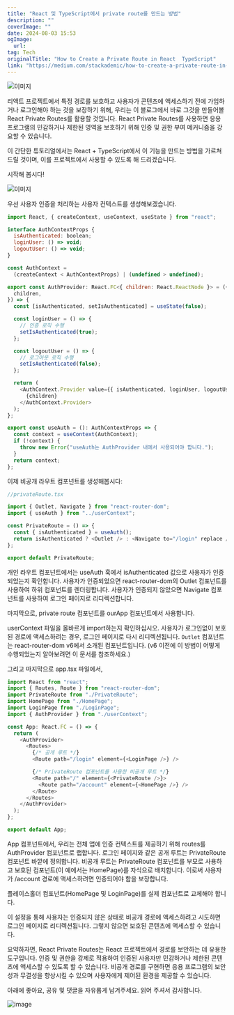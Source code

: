 ```yaml
---
title: "React 및 TypeScript에서 private route를 만드는 방법"
description: ""
coverImage: ""
date: 2024-08-03 15:53
ogImage: 
  url: 
tag: Tech
originalTitle: "How to Create a Private Route in React  TypeScript"
link: "https://medium.com/stackademic/how-to-create-a-private-route-in-react-typescript-d43e2b162d46"
---
```




![이미지](/assets/img/HowtoCreateaPrivateRouteinReactTypeScript_0.png)

리액트 프로젝트에서 특정 경로를 보호하고 사용자가 콘텐츠에 액세스하기 전에 가입하거나 로그인해야 하는 것을 보장하기 위해, 우리는 이 블로그에서 바로 그것을 만들어볼 React Private Routes를 활용할 것입니다. React Private Routes를 사용하면 응용 프로그램의 민감하거나 제한된 영역을 보호하기 위해 인증 및 권한 부여 메커니즘을 강요할 수 있습니다.

이 간단한 튜토리얼에서는 React + TypeScript에서 이 기능을 만드는 방법을 가르쳐 드릴 것이며, 이를 프로젝트에서 사용할 수 있도록 해 드리겠습니다.

시작해 봅시다!

<div class="content-ad"></div>

![이미지](https://miro.medium.com/v2/resize:fit:620/1*-YT_3SovqaKE7fKo5_8ehw.gif)

우선 사용자 인증을 처리하는 사용자 컨텍스트를 생성해보겠습니다.

```js
import React, { createContext, useContext, useState } from "react";

interface AuthContextProps {
  isAuthenticated: boolean;
  loginUser: () => void;
  logoutUser: () => void;
}

const AuthContext =
  (createContext < AuthContextProps) | (undefined > undefined);

export const AuthProvider: React.FC<{ children: React.ReactNode }> = ({
  children,
}) => {
  const [isAuthenticated, setIsAuthenticated] = useState(false);

  const loginUser = () => {
    // 인증 로직 수행
    setIsAuthenticated(true);
  };

  const logoutUser = () => {
    // 로그아웃 로직 수행
    setIsAuthenticated(false);
  };

  return (
    <AuthContext.Provider value={{ isAuthenticated, loginUser, logoutUser }}>
      {children}
    </AuthContext.Provider>
  );
};

export const useAuth = (): AuthContextProps => {
  const context = useContext(AuthContext);
  if (!context) {
    throw new Error("useAuth는 AuthProvider 내에서 사용되어야 합니다.");
  }
  return context;
};
```

이제 비공개 라우트 컴포넌트를 생성해봅시다:

<div class="content-ad"></div>

```js
//privateRoute.tsx

import { Outlet, Navigate } from "react-router-dom";
import { useAuth } from "../userContext";

const PrivateRoute = () => {
  const { isAuthenticated } = useAuth();
  return isAuthenticated ? <Outlet /> : <Navigate to="/login" replace />;
};

export default PrivateRoute;
```

개인 라우트 컴포넌트에서는 useAuth 훅에서 isAuthenticated 값으로 사용자가 인증되었는지 확인합니다. 사용자가 인증되었으면 react-router-dom의 Outlet 컴포넌트를 사용하여 하위 컴포넌트를 렌더링합니다. 사용자가 인증되지 않았으면 Navigate 컴포넌트를 사용하여 로그인 페이지로 리디렉션합니다.

마지막으로, private route 컴포넌트를 ourApp 컴포넌트에서 사용합니다.

userContext 파일을 올바르게 import하는지 확인하십시오. 사용자가 로그인없이 보호된 경로에 액세스하려는 경우, 로그인 페이지로 다시 리디렉션됩니다. `Outlet` 컴포넌트는 react-router-dom v6에서 소개된 컴포넌트입니다. (v6 이전에 이 방법이 어떻게 수행되었는지 알아보려면 이 문서를 참조하세요.)

<div class="content-ad"></div>

그리고 마지막으로 app.tsx 파일에서,

```js
import React from "react";
import { Routes, Route } from "react-router-dom";
import PrivateRoute from "./PrivateRoute";
import HomePage from "./HomePage";
import LoginPage from "./LoginPage";
import { AuthProvider } from "./userContext";

const App: React.FC = () => {
  return (
    <AuthProvider>
      <Routes>
        {/* 공개 루트 */}
        <Route path="/login" element={<LoginPage />} />

        {/* PrivateRoute 컴포넌트를 사용한 비공개 루트 */}
        <Route path="/" element={<PrivateRoute />}>
          <Route path="/account" element={<HomePage />} />
        </Route>
      </Routes>
    </AuthProvider>
  );
};

export default App;
```

App 컴포넌트에서, 우리는 전체 앱에 인증 컨텍스트를 제공하기 위해 routes를 AuthProvider 컴포넌트로 랩합니다. 로그인 페이지와 같은 공개 루트는 PrivateRoute 컴포넌트 바깥에 정의합니다. 비공개 루트는 PrivateRoute 컴포넌트를 부모로 사용하고 보호된 컴포넌트(이 예에서는 HomePage)를 자식으로 배치합니다. 이로써 사용자가 /account 경로에 액세스하려면 인증되어야 함을 보장합니다.

플레이스홀더 컴포넌트(HomePage 및 LoginPage)를 실제 컴포넌트로 교체해야 합니다.

<div class="content-ad"></div>

이 설정을 통해 사용자는 인증되지 않은 상태로 비공개 경로에 액세스하려고 시도하면 로그인 페이지로 리디렉션됩니다. 그렇지 않으면 보호된 콘텐츠에 액세스할 수 있습니다.

요약하자면, React Private Routes는 React 프로젝트에서 경로를 보안하는 데 유용한 도구입니다. 인증 및 권한을 강제로 적용하여 인증된 사용자만 민감하거나 제한된 콘텐츠에 액세스할 수 있도록 할 수 있습니다. 비공개 경로를 구현하면 응용 프로그램의 보안성과 무결성을 향상시킬 수 있으며 사용자에게 제어된 환경을 제공할 수 있습니다.

아래에 좋아요, 공유 및 댓글을 자유롭게 남겨주세요. 읽어 주셔서 감사합니다.

![image](https://miro.medium.com/v2/resize:fit:996/1*XgO-vcD9WTFom8ivoObb4w.gif)

<div class="content-ad"></div>
